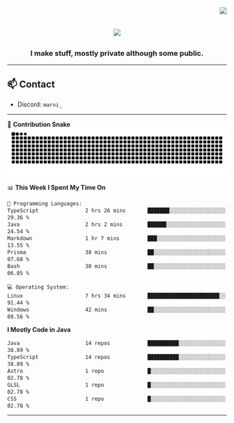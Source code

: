 <img align="right" src="https://komarev.com/ghpvc/?username=itzmarni&label=Profile%20views&color=0e75b6&style=flat">

<h1 align="center">
  <a href="https://git.io/typing-svg">
    <img src="https://readme-typing-svg.herokuapp.com/?lines=Hi+👋,+I'm+Marni!;&center=true&size=30">
  </a>
</h1>
<h3 align="center">I make stuff, mostly private although some public.</h3>

---

## 📫 Contact

- Discord: `marni_`

---

🐍 **Contribution Snake**
<picture>
  <source media="(prefers-color-scheme: dark)" srcset="https://github.com/ItzMarni/ItzMarni/blob/output/github-contribution-grid-snake-dark.svg" />
  <source media="(prefers-color-scheme: light)" srcset="https://github.com/ItzMarni/ItzMarni/blob/output/github-contribution-grid-snake.svg" />
  <img alt="github-snake" src="https://github.com/ItzMarni/ItzMarni/blob/output/github-contribution-grid-snake-dark.svg" />
</picture>

<!--START_SECTION:waka-->
📊 **This Week I Spent My Time On** 

```text
💬 Programming Languages: 
TypeScript               2 hrs 26 mins       ███████░░░░░░░░░░░░░░░░░░   29.36 % 
Java                     2 hrs 2 mins        ██████░░░░░░░░░░░░░░░░░░░   24.54 % 
Markdown                 1 hr 7 mins         ███░░░░░░░░░░░░░░░░░░░░░░   13.55 % 
Prisma                   38 mins             ██░░░░░░░░░░░░░░░░░░░░░░░   07.68 % 
Bash                     30 mins             ██░░░░░░░░░░░░░░░░░░░░░░░   06.05 % 

💻 Operating System: 
Linux                    7 hrs 34 mins       ███████████████████████░░   91.44 % 
Windows                  42 mins             ██░░░░░░░░░░░░░░░░░░░░░░░   08.56 % 
```

**I Mostly Code in Java** 

```text
Java                     14 repos            ██████████░░░░░░░░░░░░░░░   38.89 % 
TypeScript               14 repos            ██████████░░░░░░░░░░░░░░░   38.89 % 
Astro                    1 repo              █░░░░░░░░░░░░░░░░░░░░░░░░   02.78 % 
GLSL                     1 repo              █░░░░░░░░░░░░░░░░░░░░░░░░   02.78 % 
CSS                      1 repo              █░░░░░░░░░░░░░░░░░░░░░░░░   02.78 % 
```




<!--END_SECTION:waka-->

-------
